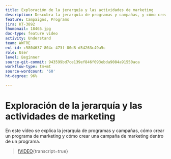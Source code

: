 ```yaml
---
title: Exploración de la jerarquía y las actividades de marketing
description: Descubra la jerarquía de programas y campañas, y cómo crear un programa y una campaña de marketing dentro de un programa.
feature: Campaigns, Programs
jira: KT-3892
thumbnail: 18465.jpg
doc-type: feature video
activity: Understand
team: WWFRE
exl-id: c5804637-804c-473f-80d8-d54263c49a5c
role: User
level: Beginner
source-git-commit: 943599bd7ce139ef846f093ebda9084a91550aca
workflow-type: tm+mt
source-wordcount: '60'
ht-degree: 96%

---
```


# Exploración de la jerarquía y las actividades de marketing

En este vídeo se explica la jerarquía de programas y campañas, cómo crear un programa de marketing y cómo crear una campaña de marketing dentro de un programa.

>[!VIDEO](https://video.tv.adobe.com/v/18465?learn=on){transcript=true}

